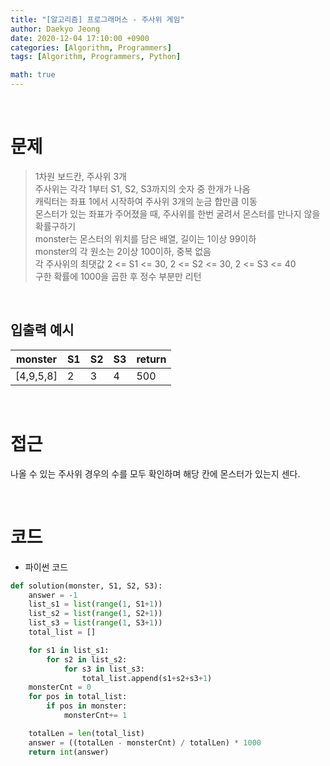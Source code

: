 ```yaml
---
title: "[알고리즘] 프로그래머스 - 주사위 게임"
author: Daekyo Jeong
date: 2020-12-04 17:10:00 +0900
categories: [Algorithm, Programmers]
tags: [Algorithm, Programmers, Python]

math: true
---
```



<br/>

# **문제**


> 1차원 보드칸, 주사위 3개   
> 주사위는 각각 1부터 S1, S2, S3까지의 숫자 중 한개가 나옴   
> 캐릭터는 좌표 1에서 시작하여 주사위 3개의 눈금 합만큼 이동   
> 몬스터가 있는 좌표가 주어졌을 때, 주사위를 한번 굴려서 몬스터를 만나지 않을 확률구하기       
> monster는 몬스터의 위치를 담은 배열, 길이는 1이상 99이하          
> monster의 각 원소는 2이상 100이하, 중복 없음    
> 각 주사위의 최댓값 2 <= S1 <= 30, 2 <= S2 <= 30, 2 <= S3 <= 40   
> 구한 확률에 1000을 곱한 후 정수 부분만 리턴   

<br/>

## **입출력 예시**

| monster | S1 | S2 | S3 | return |
|---------|----|----|----|--------|
| [4,9,5,8]	| 2 | 3 | 4 | 500 |

<br/>

# **접근**

나올 수 있는 주사위 경우의 수를 모두 확인하며 해당 칸에 몬스터가 있는지 센다.   

<br/>

# **코드**

- 파이썬 코드   

```py
def solution(monster, S1, S2, S3):
    answer = -1
    list_s1 = list(range(1, S1+1))
    list_s2 = list(range(1, S2+1))
    list_s3 = list(range(1, S3+1))
    total_list = []

    for s1 in list_s1:
        for s2 in list_s2:
            for s3 in list_s3:
                total_list.append(s1+s2+s3+1)
    monsterCnt = 0
    for pos in total_list:
        if pos in monster:
            monsterCnt+= 1

    totalLen = len(total_list)
    answer = ((totalLen - monsterCnt) / totalLen) * 1000
    return int(answer)
```

<br/>
